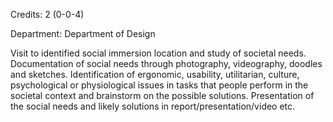 Credits: 2 (0-0-4)

Department: Department of Design

Visit to identified social immersion location and study of societal needs. Documentation of social needs through photography, videography, doodles and sketches. Identification of ergonomic, usability, utilitarian, culture, psychological or physiological issues in tasks that people perform in the societal context and brainstorm on the possible solutions. Presentation of the social needs and likely solutions in report/presentation/video etc.